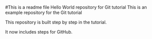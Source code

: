 #This is a readme file
Hello World repository for Git tutorial
This is an example repository for the Git tutorial

This repository is built step by step in the tutorial.

It now includes steps for GitHub.
